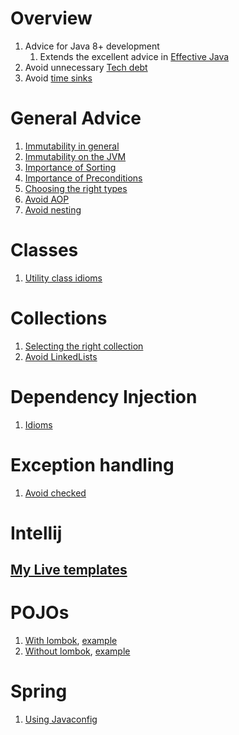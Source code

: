# Overview
1. Advice for Java 8+ development
    1. Extends the excellent advice in [Effective Java](https://www.amazon.com/Effective-Java-Joshua-Bloch/dp/0134685997)
1. Avoid unnecessary [Tech debt](https://en.wikipedia.org/wiki/Technical_debt)
1. Avoid [time sinks](https://en.wikipedia.org/wiki/Time_sink)


# General Advice
1. [Immutability in general](./immutability.md)
1. [Immutability on the JVM](./jvm-immutability.md)
1. [Importance of Sorting](./sorting.md)
1. [Importance of Preconditions](./preconditions.md)
1. [Choosing the right types](./strings.avoid.md)
1. [Avoid AOP](./frameworks.no-aop.md)
1. [Avoid nesting](./control-flow.minimize-nesting.md)


# Classes
1. [Utility class idioms](./classes.utility.md)


# Collections
1. [Selecting the right collection](./collections.selecting.md)
1. [Avoid LinkedLists](./collections.no-linkedlist.md)


# Dependency Injection
1. [Idioms](./dependency-injection.md)


# Exception handling
1. [Avoid checked](exceptions.no-checked.md)


# Intellij
## [My Live templates](./intellij)


# POJOs
1. [With lombok](./pojos.lombok.java8-11.md), [example](./pojo.example-3.md)
1. [Without lombok](./pojos.core.java8-11.md), [example](./pojo.example-1.md)


# Spring
1. [Using Javaconfig](./spring.javaconfig.md)
